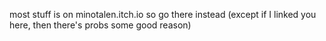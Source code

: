 most stuff is on minotalen.itch.io so go there instead (except if I linked you here, then there's probs some good reason)
